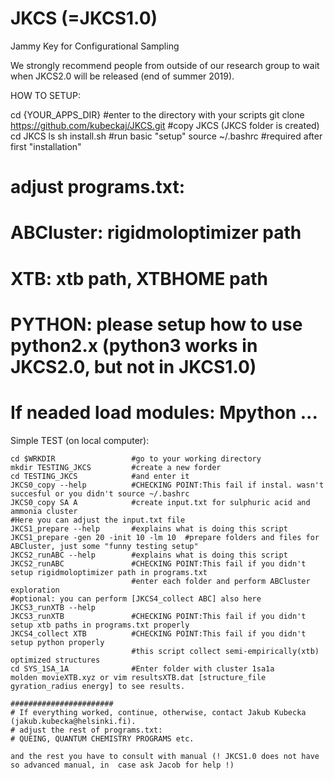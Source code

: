# JKCS (=JKCS1.0)
Jammy Key for Configurational Sampling

  We strongly recommend people from outside of our research group to wait when JKCS2.0 will be released (end of summer 2019).
  
HOW TO SETUP:

   cd {YOUR_APPS_DIR}                               #enter to the directory with your scripts
   git clone https://github.com/kubeckaj/JKCS.git   #copy JKCS (JKCS folder is created)
   cd JKCS
   ls
   sh install.sh                                    #run basic "setup"
   source ~/.bashrc                                 #required after first "installation"
   
   # adjust programs.txt:
   # ABCluster: rigidmoloptimizer path
   # XTB: xtb path, XTBHOME path
   # PYTHON: please setup how to use python2.x (python3 works in JKCS2.0, but not in JKCS1.0)
   # If neaded load modules: Mpython ...
   
   Simple TEST (on local computer):
   
    cd $WRKDIR                 #go to your working directory
    mkdir TESTING_JKCS         #create a new forder 
    cd TESTING_JKCS            #and enter it
    JKCS0_copy --help          #CHECKING POINT:This fail if instal. wasn't succesful or you didn't source ~/.bashrc  
    JKCS0_copy SA A            #create input.txt for sulphuric acid and ammonia cluster
    #Here you can adjust the input.txt file
    JKCS1_prepare --help       #explains what is doing this script
    JKCS1_prepare -gen 20 -init 10 -lm 10  #prepare folders and files for ABCluster, just some "funny testing setup"
    JKCS2_runABC --help        #explains what is doing this script
    JKCS2_runABC               #CHECKING POINT:This fail if you didn't setup rigidmoloptimizer path in programs.txt
                               #enter each folder and perform ABCluster exploration
    #optional: you can perform [JKCS4_collect ABC] also here
    JKCS3_runXTB --help        
    JKCS3_runXTB               #CHECKING POINT:This fail if you didn't setup xtb paths in programs.txt properly
    JKCS4_collect XTB          #CHECKING POINT:This fail if you didn't setup python properly
                               #this script collect semi-empirically(xtb) optimized structures
    cd SYS_1SA_1A              #Enter folder with cluster 1sa1a
    molden movieXTB.xyz or vim resultsXTB.dat [structure_file gyration_radius energy] to see results.
     
    #######################
    # If everything worked, continue, otherwise, contact Jakub Kubecka (jakub.kubecka@helsinki.fi).
    # adjust the rest of programs.txt:
    # QUEING, QUANTUM CHEMISTRY PROGRAMS etc.
    
    and the rest you have to consult with manual (! JKCS1.0 does not have so advanced manual, in  case ask Jacob for help !)
    
    
   
 
